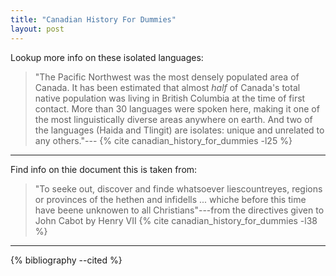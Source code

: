 ```yaml
---
title: "Canadian History For Dummies"
layout: post
---
```


Lookup more info on these isolated languages:

> "The Pacific Northwest was the most densely populated area of Canada.
It has been estimated that almost *half* of Canada's total native population was living in British Columbia at the time of first contact.
More than 30 languages were spoken here, making it one of the most linguistically diverse areas anywhere on earth.
And two of the languages (Haida and Tlingit) are isolates:
unique and unrelated to any others."---
{% cite canadian_history_for_dummies -l25 %}

<hr>

Find info on thie document this is taken from:

> "To seeke out, discover and finde whatsoever liescountreyes, regions or provinces of the hethen and infidells ... whiche before this time have beene unknowen to all Christians"---from the directives given to John Cabot by Henry VII
{% cite canadian_history_for_dummies -l38 %}


<hr>
{% bibliography --cited %}
